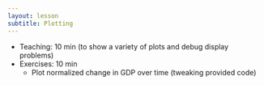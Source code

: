 ```yaml
---
layout: lesson
subtitle: Plotting
---
```

*   Teaching: 10 min (to show a variety of plots and debug display problems)
*   Exercises: 10 min
    *   Plot normalized change in GDP over time (tweaking provided code)
